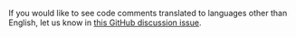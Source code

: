 If you would like to see code comments translated to languages other than English, let us know in [this GitHub discussion issue](https://github.com/MicrosoftDocs/feedback/issues/2515).